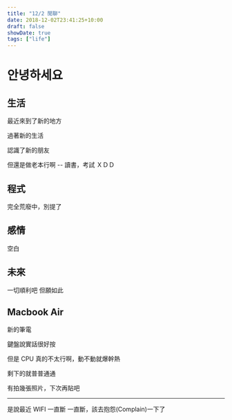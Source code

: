 ```yaml
---
title: "12/2 閒聊"
date: 2018-12-02T23:41:25+10:00
draft: false
showDate: true
tags: ["life"]
---
```


# 안녕하세요
<!--more-->

## 生活
最近來到了新的地方

過著新的生活

認識了新的朋友

但還是做老本行啊 -- 讀書，考試 ＸＤＤ

## 程式
完全荒廢中，別提了

## 感情
空白

## 未來
一切順利吧
但願如此

## Macbook Air
新的筆電

鍵盤說實話很好按

但是 CPU 真的不太行啊，動不動就爆幹熱

剩下的就普普通通

有拍幾張照片，下次再貼吧

---

是說最近 WIFI 一直斷 一直斷，該去抱怨(Complain)一下了